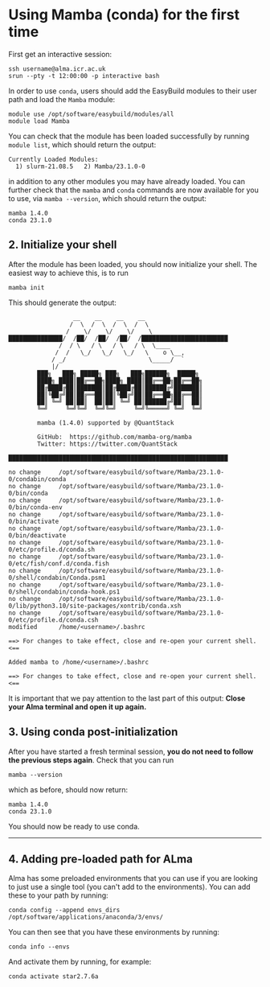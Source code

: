 # Using Mamba (conda) for the first time

First get an interactive session:
```
ssh username@alma.icr.ac.uk
srun --pty -t 12:00:00 -p interactive bash
```

In order to use `conda`, users should add the EasyBuild modules to their user path and load the `Mamba` module:

```console
module use /opt/software/easybuild/modules/all
module load Mamba
```

You can check that the module has been loaded successfully by running `module list`, which should return the output:

```
Currently Loaded Modules:
  1) slurm-21.08.5   2) Mamba/23.1.0-0
```

in addition to any other modules you may have already loaded. You can further check that the `mamba` and `conda` commands are now
available for you to use, via `mamba --version`, which should return the output:

```
mamba 1.4.0
conda 23.1.0
```

## 2. Initialize your shell

After the module has been loaded, you should now initialize your shell. The easiest way to achieve this, is to run

```console
mamba init
```

This should generate the output:

```
                  __    __    __    __
                 /  \  /  \  /  \  /  \
                /    \/    \/    \/    \
███████████████/  /██/  /██/  /██/  /████████████████████████
              /  / \   / \   / \   / \  \____
             /  /   \_/   \_/   \_/   \    o \__,
            / _/                       \_____/  `
            |/
        ███╗   ███╗ █████╗ ███╗   ███╗██████╗  █████╗
        ████╗ ████║██╔══██╗████╗ ████║██╔══██╗██╔══██╗
        ██╔████╔██║███████║██╔████╔██║██████╔╝███████║
        ██║╚██╔╝██║██╔══██║██║╚██╔╝██║██╔══██╗██╔══██║
        ██║ ╚═╝ ██║██║  ██║██║ ╚═╝ ██║██████╔╝██║  ██║
        ╚═╝     ╚═╝╚═╝  ╚═╝╚═╝     ╚═╝╚═════╝ ╚═╝  ╚═╝

        mamba (1.4.0) supported by @QuantStack

        GitHub:  https://github.com/mamba-org/mamba
        Twitter: https://twitter.com/QuantStack

█████████████████████████████████████████████████████████████

no change     /opt/software/easybuild/software/Mamba/23.1.0-0/condabin/conda
no change     /opt/software/easybuild/software/Mamba/23.1.0-0/bin/conda
no change     /opt/software/easybuild/software/Mamba/23.1.0-0/bin/conda-env
no change     /opt/software/easybuild/software/Mamba/23.1.0-0/bin/activate
no change     /opt/software/easybuild/software/Mamba/23.1.0-0/bin/deactivate
no change     /opt/software/easybuild/software/Mamba/23.1.0-0/etc/profile.d/conda.sh
no change     /opt/software/easybuild/software/Mamba/23.1.0-0/etc/fish/conf.d/conda.fish
no change     /opt/software/easybuild/software/Mamba/23.1.0-0/shell/condabin/Conda.psm1
no change     /opt/software/easybuild/software/Mamba/23.1.0-0/shell/condabin/conda-hook.ps1
no change     /opt/software/easybuild/software/Mamba/23.1.0-0/lib/python3.10/site-packages/xontrib/conda.xsh
no change     /opt/software/easybuild/software/Mamba/23.1.0-0/etc/profile.d/conda.csh
modified      /home/<username>/.bashrc

==> For changes to take effect, close and re-open your current shell. <==

Added mamba to /home/<username>/.bashrc

==> For changes to take effect, close and re-open your current shell. <==
```

It is important that we pay attention to the last part of this output: **Close your Alma terminal and open it up again.**

## 3. Using conda post-initialization

After you have started a fresh terminal session, **you do not need to follow the previous steps again**. Check that you can run

```console
mamba --version
```

which as before, should now return:

```
mamba 1.4.0
conda 23.1.0
```

You should now be ready to use conda.

***

## 4. Adding pre-loaded path for ALma
Alma has some preloaded environments that you can use if you are looking to just use a single tool (you can't add to the environments). You can add these to your path by running:

```console
conda config --append envs_dirs /opt/software/applications/anaconda/3/envs/
```

You can then see that you have these environments by running:

```console
conda info --envs
```

And activate them by running, for example:

```console
conda activate star2.7.6a
```